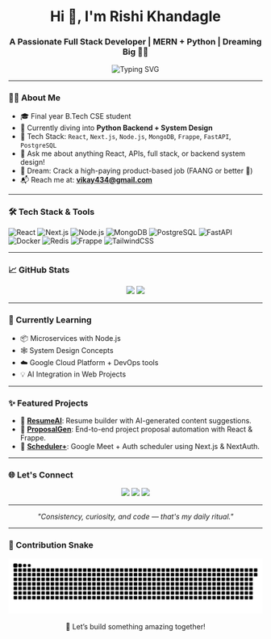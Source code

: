 <h1 align="center">Hi 👋, I'm Rishi Khandagle</h1>
<h3 align="center">A Passionate Full Stack Developer | MERN + Python | Dreaming Big 💼🚀</h3>

<p align="center">
  <img src="https://readme-typing-svg.demolab.com?font=Fira+Code&pause=1000&width=435&lines=Full+Stack+Developer;React+%7C+Next.js+%7C+Node.js+%7C+Frappe;Learning+FastAPI%2C+Docker%2C+System+Design;Building+Cool+Stuff+with+AI+%2B+Code" alt="Typing SVG" />
</p>

---

### 👨‍💻 About Me

- 🎓 Final year B.Tech CSE student  
- 🧠 Currently diving into **Python Backend + System Design**
- 🔧 Tech Stack: `React`, `Next.js`, `Node.js`, `MongoDB`, `Frappe`, `FastAPI`, `PostgreSQL`
- 💬 Ask me about anything React, APIs, full stack, or backend system design!
- 🚀 Dream: Crack a high-paying product-based job (FAANG or better 🚀)
- 📬 Reach me at: **[vikay434@gmail.com](mailto:vikay434@gmail.com)**

---

### 🛠️ Tech Stack & Tools

![React](https://img.shields.io/badge/-React-61DAFB?style=flat&logo=react&logoColor=white)
![Next.js](https://img.shields.io/badge/-Next.js-000000?style=flat&logo=next.js)
![Node.js](https://img.shields.io/badge/-Node.js-339933?style=flat&logo=node.js&logoColor=white)
![MongoDB](https://img.shields.io/badge/-MongoDB-47A248?style=flat&logo=mongodb&logoColor=white)
![PostgreSQL](https://img.shields.io/badge/-PostgreSQL-336791?style=flat&logo=postgresql&logoColor=white)
![FastAPI](https://img.shields.io/badge/-FastAPI-009688?style=flat&logo=fastapi&logoColor=white)
![Docker](https://img.shields.io/badge/-Docker-2496ED?style=flat&logo=docker&logoColor=white)
![Redis](https://img.shields.io/badge/-Redis-DC382D?style=flat&logo=redis&logoColor=white)
![Frappe](https://img.shields.io/badge/-Frappe-1B74E4?style=flat&logo=frappe&logoColor=white)
![TailwindCSS](https://img.shields.io/badge/-TailwindCSS-38B2AC?style=flat&logo=tailwind-css&logoColor=white)

---

### 📈 GitHub Stats

<p align="center">
  <img width="48%" src="https://github-readme-stats.vercel.app/api?username=Codemigod-666&show_icons=true&theme=dark" />
  <img width="48%" src="https://github-readme-streak-stats.herokuapp.com/?user=Codemigod-666&theme=dark" />
</p>

---

### 🧠 Currently Learning

- 📦 Microservices with Node.js
- 🕸️ System Design Concepts
- ☁️ Google Cloud Platform + DevOps tools
- 💡 AI Integration in Web Projects

---

### ✨ Featured Projects

- 🔗 [**ResumeAI**](https://github.com/yourusername/resumeai): Resume builder with AI-generated content suggestions.
- 📁 [**ProposalGen**](https://github.com/yourusername/proposalgen): End-to-end project proposal automation with React & Frappe.
- 🎯 [**Scheduler+**](https://github.com/yourusername/meet-scheduler): Google Meet + Auth scheduler using Next.js & NextAuth.

---

### 🌐 Let's Connect

<p align="center">
  <a href="https://www.linkedin.com/in/rishikhandagle/"><img src="https://img.shields.io/badge/-LinkedIn-blue?style=for-the-badge&logo=Linkedin&logoColor=white"/></a>
  <a href="https://twitter.com/yourhandle"><img src="https://img.shields.io/badge/-Twitter-1DA1F2?style=for-the-badge&logo=Twitter&logoColor=white"/></a>
  <a href="mailto:rishikhandagle.dev@gmail.com"><img src="https://img.shields.io/badge/-Email-D14836?style=for-the-badge&logo=Gmail&logoColor=white"/></a>
</p>

---

<p align="center">
  <i>"Consistency, curiosity, and code — that's my daily ritual."</i>
</p>

---

### 🐍 Contribution Snake

<p align="center">
  <img src="https://raw.githubusercontent.com/Codemigod-666/Codemigod-666/output/github-contribution-grid-snake.svg" alt="GitHub Contribution Snake Animation" />
</p>


<p align="center">
  🚀 Let’s build something amazing together!
</p>
